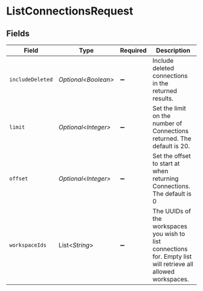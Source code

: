 # ListConnectionsRequest


## Fields

| Field                                                                                                          | Type                                                                                                           | Required                                                                                                       | Description                                                                                                    |
| -------------------------------------------------------------------------------------------------------------- | -------------------------------------------------------------------------------------------------------------- | -------------------------------------------------------------------------------------------------------------- | -------------------------------------------------------------------------------------------------------------- |
| `includeDeleted`                                                                                               | *Optional\<Boolean>*                                                                                           | :heavy_minus_sign:                                                                                             | Include deleted connections in the returned results.                                                           |
| `limit`                                                                                                        | *Optional\<Integer>*                                                                                           | :heavy_minus_sign:                                                                                             | Set the limit on the number of Connections returned. The default is 20.                                        |
| `offset`                                                                                                       | *Optional\<Integer>*                                                                                           | :heavy_minus_sign:                                                                                             | Set the offset to start at when returning Connections. The default is 0                                        |
| `workspaceIds`                                                                                                 | List\<*String*>                                                                                                | :heavy_minus_sign:                                                                                             | The UUIDs of the workspaces you wish to list connections for. Empty list will retrieve all allowed workspaces. |